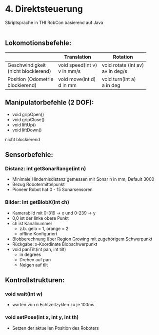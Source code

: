 # 4. Direktsteuerung
Skriptsprache in THI RobCon basierend auf Java
<br><br>
## Lokomotionsbefehle:
| | Translation | Rotation |
| --- | --- | --- |
| Geschwindigkeit <br> (nicht blockierend)| void speed(int v) <br> v in mm/s | void rotate (int av) <br> av in deg/s |
| Position (Odometrie <br> blockierend)| void move(int d) <br> d in mm | void turn(int a) <br> a in deg |

## Manipulatorbefehle (2 DOF):
- void gripOpen()
- void gripClose()
- void liftUp()
- void liftDown()

nicht blockierend

## Sensorbefehle:
### Distanz: int getSonarRange(int n)
- Minimale Hindernisdistanz gemessen mir Sonar n in mm, Default 3000
- Bezug Robotermittelpunkt
- Pioneer Robot hat 0 - 15 Sonarsensoren

### Bilder: int getBlobX(int ch)
- Kamerabild mit 0-319 -> x und 0-239 -> y
- 0,0 ist der linke obere Punkt
- ch ist Kanalnummer
  - z.b. gelb = 1, orange = 2
  - offline Konfiguriert
- Blobberechnung über Region Growing mit zugehörigem Schwerpunkt
- Rückgabe: x-Koordinate Blobschwerpunkt
- void panTilt(int pan, int tilt)
  - in degrees
  - Drehen auf pan
  - Neigen auf tilt

## Kontrollstrukturen:

### void wait(int w)
- warten von n Echtzeitzyklen zu je 100ms
### void setPose(int x, int y, int th)
- Setzen der aktuellen Position des Roboters